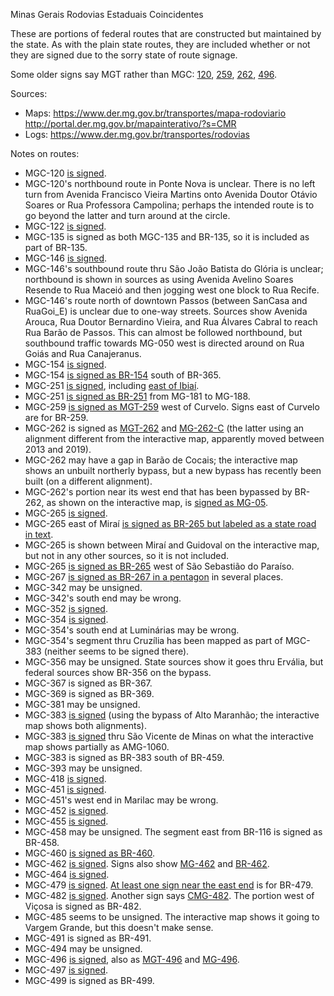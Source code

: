 Minas Gerais Rodovias Estaduais Coincidentes

These are portions of federal routes that are constructed but maintained by the state. As with the plain state routes, they are included whether or not they are signed due to the sorry state of route signage.

Some older signs say MGT rather than MGC: [120](https://www.google.com/maps/@-18.3475405,-42.6135232,3a,15y,183.36h,84.49t/data=!3m6!1e1!3m4!1sror-hQAvp_Q9WcFoYXTGZw!2e0!7i16384!8i8192?entry=ttu), [259](https://www.google.com/maps/@-18.7463714,-44.4512689,3a,40.4y,119.62h,81.49t/data=!3m6!1e1!3m4!1s_SNTwG9WdDxIM-Z6TOhoCw!2e0!7i16384!8i8192?entry=ttu), [262](https://www.google.com/maps/@-19.9773508,-43.420552,3a,15y,289.63h,86.53t/data=!3m6!1e1!3m4!1sY2cjU_PPwQJ4LmJySDffvA!2e0!7i16384!8i8192?entry=ttu), [496](https://www.google.com/maps/@-18.4012338,-44.4617075,3a,41.5y,321.93h,105.46t/data=!3m7!1e1!3m5!1skwUHa206Vxb5bb3yPjqSGg!2e0!5s20111001T000000!7i13312!8i6656?entry=ttu).

Sources:
* Maps: https://www.der.mg.gov.br/transportes/mapa-rodoviario http://portal.der.mg.gov.br/mapainterativo/?s=CMR
* Logs: https://www.der.mg.gov.br/transportes/rodovias

Notes on routes:
* MGC-120 [is signed](https://www.google.com/maps/@-19.7517973,-43.0260273,3a,15.3y,260.6h,90.15t/data=!3m6!1e1!3m4!1s8Q1CLaNq6wU2lTEuYlsQHA!2e0!7i16384!8i8192?entry=ttu).
* MGC-120's northbound route in Ponte Nova is unclear. There is no left turn from Avenida Francisco Vieira Martins onto Avenida Doutor Otávio Soares or Rua Professora Campolina; perhaps the intended route is to go beyond the latter and turn around at the circle.
* MGC-122 [is signed](https://www.google.com/maps/@-16.2069575,-43.5924275,3a,40.9y,256.08h,83.44t/data=!3m6!1e1!3m4!1sez0kojZyWRul_i7N3euLsQ!2e0!7i16384!8i8192?entry=ttu).
* MGC-135 is signed as both MGC-135 and BR-135, so it is included as part of BR-135.
* MGC-146 [is signed](https://www.google.com/maps/@-19.7010606,-46.934189,3a,17.2y,169.86h,85.46t/data=!3m6!1e1!3m4!1sr-Oc7adDoGP0RS82rmJAtA!2e0!7i16384!8i8192?entry=ttu).
* MGC-146's southbound route thru São João Batista do Glória is unclear; northbound is shown in sources as using Avenida Avelino Soares Resende to Rua Maceió and then jogging west one block to Rua Recife.
* MGC-146's route north of downtown Passos (between SanCasa and RuaGoi_E) is unclear due to one-way streets. Sources show Avenida Arouca, Rua Doutor Bernardino Vieira, and Rua Álvares Cabral to reach Rua Barão de Passos. This can almost be followed northbound, but southbound traffic towards MG-050 west is directed around on Rua Goiás and Rua Canajeranus.
* MGC-154 [is signed](https://www.google.com/maps/@-18.9392163,-49.4464443,3a,31.4y,34.56h,84.22t/data=!3m6!1e1!3m4!1s-MglDmc9dLOqZwdwwr1R0g!2e0!7i16384!8i8192?entry=ttu).
* MGC-154 [is signed as BR-154](https://www.google.com/maps/@-18.9690135,-49.5060787,3a,18y,194.06h,83.69t/data=!3m6!1e1!3m4!1s22Tnyft2ZWQADQrw24HslA!2e0!7i16384!8i8192?entry=ttu) south of BR-365.
* MGC-251 [is signed](https://www.google.com/maps/@-15.9877501,-41.4054286,3a,15.4y,144.98h,81.82t/data=!3m6!1e1!3m4!1sCSM1BHwiDXdQ-qG6zkakqA!2e0!7i16384!8i8192?entry=ttu), including [east of Ibiaí](https://www.google.com/maps/@-16.7860393,-44.7520098,3a,15y,289.69h,81.54t/data=!3m6!1e1!3m4!1sD7bnYc8c1SXoCmBf9Drhyg!2e0!7i16384!8i8192?entry=ttu).
* MGC-251 [is signed as BR-251](https://www.google.com/maps/@-16.7666578,-46.1329342,3a,30.9y,288.42h,81.39t/data=!3m6!1e1!3m4!1sAAiBd8ymWsFeYkQbRjjQ_g!2e0!7i16384!8i8192?entry=ttu) from MG-181 to MG-188.
* MGC-259 [is signed as MGT-259](https://www.google.com/maps/@-18.7463714,-44.4512689,3a,40.4y,119.62h,81.49t/data=!3m6!1e1!3m4!1s_SNTwG9WdDxIM-Z6TOhoCw!2e0!7i16384!8i8192?entry=ttu) west of Curvelo. Signs east of Curvelo are for BR-259.
* MGC-262 is signed as [MGT-262](https://www.google.com/maps/@-19.9773508,-43.420552,3a,15y,289.63h,86.53t/data=!3m6!1e1!3m4!1sY2cjU_PPwQJ4LmJySDffvA!2e0!7i16384!8i8192?entry=ttu) and [MG-262-C](https://www.google.com/maps/@-19.903711,-43.6669826,3a,15.3y,226.29h,92.03t/data=!3m6!1e1!3m4!1sWFKv3zeQv_VEMm6rKqm3fQ!2e0!7i16384!8i8192?entry=ttu) (the latter using an alignment different from the interactive map, apparently moved between 2013 and 2019).
* MGC-262 may have a gap in Barão de Cocais; the interactive map shows an unbuilt northerly bypass, but a new bypass has recently been built (on a different alignment).
* MGC-262's portion near its west end that has been bypassed by BR-262, as shown on the interactive map, is [signed as MG-05](https://www.google.com/maps/@-19.8583698,-43.9107046,3a,15y,118.73h,86.77t/data=!3m6!1e1!3m4!1ssDpNc_6hJlXmCEIe1QjgCw!2e0!7i16384!8i8192?entry=ttu).
* MGC-265 [is signed](https://www.google.com/maps/@-20.8767066,-46.3592884,3a,15.8y,147.21h,87.29t/data=!3m6!1e1!3m4!1sCxsjoQH4DnRemJwn0qu9Sw!2e0!7i16384!8i8192?entry=ttu).
* MGC-265 east of Miraí [is signed as BR-265 but labeled as a state road in text](https://www.google.com/maps/@-21.2010622,-42.6046577,3a,24.8y,132.34h,79.66t/data=!3m6!1e1!3m4!1s-ZtQXMVef-Jsq8msul9dXA!2e0!7i16384!8i8192?entry=ttu).
* MGC-265 is shown between Miraí and Guidoval on the interactive map, but not in any other sources, so it is not included.
* MGC-265 [is signed as BR-265](https://www.google.com/maps/@-20.9275845,-46.9808292,3a,41.5y,206.16h,107.09t/data=!3m6!1e1!3m4!1saWrpGIVcFPZR64B2P9k7Cg!2e0!7i16384!8i8192?entry=ttu) west of São Sebastião do Paraíso.
* MGC-267 [is signed as BR-267 in a pentagon](https://www.google.com/maps/@-21.7921244,-45.4319002,3a,37.6y,161.38h,86.94t/data=!3m6!1e1!3m4!1sqPjqpWsxScGWakrsNy4cRw!2e0!7i16384!8i8192?entry=ttu) in several places.
* MGC-342 may be unsigned.
* MGC-342's south end may be wrong.
* MGC-352 [is signed](https://www.google.com/maps/@-19.0848984,-46.1319219,3a,31.1y,198.59h,78.93t/data=!3m6!1e1!3m4!1sNSOBm00xQKbKH1YZhztZuA!2e0!7i16384!8i8192?entry=ttu).
* MGC-354 [is signed](https://www.google.com/maps/@-17.9978432,-46.8878074,3a,25.6y,231.28h,81.21t/data=!3m6!1e1!3m4!1svvCqKrWiJzmp6sZujLjxKg!2e0!7i16384!8i8192?entry=ttu).
* MGC-354's south end at Luminárias may be wrong.
* MGC-354's segment thru Cruzília has been mapped as part of MGC-383 (neither seems to be signed there).
* MGC-356 may be unsigned. State sources show it goes thru Ervália, but federal sources show BR-356 on the bypass.
* MGC-367 is signed as BR-367.
* MGC-369 is signed as BR-369.
* MGC-381 may be unsigned.
* MGC-383 [is signed](https://www.google.com/maps/@-20.5682173,-43.8157779,3a,15y,305.54h,101.77t/data=!3m6!1e1!3m4!1srRdU7zfngM5gH2NAahVWKw!2e0!7i16384!8i8192?entry=ttu) (using the bypass of Alto Maranhão; the interactive map shows both alignments).
* MGC-383 [is signed](https://www.google.com/maps/@-21.6858341,-44.4674361,3a,31.9y,141.87h,80.67t/data=!3m6!1e1!3m4!1sUTR12hg7M4zMgTEbNJt6tg!2e0!7i16384!8i8192?entry=ttu) thru São Vicente de Minas on what the interactive map shows partially as AMG-1060.
* MGC-383 is signed as BR-383 south of BR-459.
* MGC-393 may be unsigned.
* MGC-418 [is signed](https://www.google.com/maps/@-17.7215567,-40.762662,3a,39.7y,297.75h,76.3t/data=!3m6!1e1!3m4!1sSmzyAQC9p9hQE66HD_fwOg!2e0!7i16384!8i8192?entry=ttu).
* MGC-451 [is signed](https://www.google.com/maps/@-17.1364446,-43.8193778,3a,31.2y,96.63h,88.55t/data=!3m6!1e1!3m4!1sgs4k4oC9XjHlOLX8AO84gw!2e0!7i16384!8i8192?entry=ttu).
* MGC-451's west end in Marilac may be wrong.
* MGC-452 [is signed](https://www.google.com/maps/@-18.9324395,-48.1859941,3a,41.5y,161.13h,81.73t/data=!3m6!1e1!3m4!1sgrwZ4VZiWgZXRtFrNp-XmQ!2e0!7i16384!8i8192?entry=ttu).
* MGC-455 [is signed](https://www.google.com/maps/@-18.9727249,-48.3078353,3a,17.8y,58.08h,82.41t/data=!3m6!1e1!3m4!1sGeykxFmVeaXoCvRaFhuuUg!2e0!7i16384!8i8192?entry=ttu).
* MGC-458 may be unsigned. The segment east from BR-116 is signed as BR-458.
* MGC-460 [is signed as BR-460](https://www.google.com/maps/@-21.9355102,-45.2948217,3a,15.2y,269.94h,84.39t/data=!3m6!1e1!3m4!1sM4yUtFsgzwcNQ1AP1E6VPQ!2e0!7i16384!8i8192?entry=ttu).
* MGC-462 [is signed](https://www.google.com/maps/@-18.9224437,-47.0275679,3a,15.7y,193.94h,82.9t/data=!3m6!1e1!3m4!1s5PkfqFv4C90nA4EOyXeTRQ!2e0!7i16384!8i8192?entry=ttu). Signs also show [MG-462](https://www.google.com/maps/@-18.9197126,-47.0298002,3a,27.4y,139.02h,85.04t/data=!3m6!1e1!3m4!1sT5WLlHgt0RHKGiu9H8qsRg!2e0!7i16384!8i8192?entry=ttu) and [BR-462](https://www.google.com/maps/@-19.418229,-47.2892555,3a,15y,119.84h,88.35t/data=!3m6!1e1!3m4!1syDdFPDP5MNE9T31O0YYUqg!2e0!7i16384!8i8192?entry=ttu).
* MGC-464 [is signed](https://www.google.com/maps/@-19.8992058,-47.3767082,3a,20.1y,344.81h,80.31t/data=!3m6!1e1!3m4!1s208wMy6cpyWaLaTYWLcD7A!2e0!7i16384!8i8192?entry=ttu).
* MGC-479 [is signed](https://www.google.com/maps/@-15.3009599,-45.6426286,3a,15.6y,250.34h,87.07t/data=!3m6!1e1!3m4!1s3AFZ3BwkFiqehs1Tf-txPA!2e0!7i16384!8i8192?entry=ttu). [At least one sign near the east end](https://www.google.com/maps/@-15.4832068,-44.3966976,3a,17.1y,16.47h,88.01t/data=!3m6!1e1!3m4!1sZdZc33cuzz6Rne9otSnt2w!2e0!7i16384!8i8192?entry=ttu) is for BR-479.
* MGC-482 [is signed](https://www.google.com/maps/@-20.6811456,-42.6290807,3a,15y,324.41h,83.46t/data=!3m6!1e1!3m4!1s26nJssNfJ-MQgQxNaNIz9A!2e0!7i16384!8i8192?entry=ttu). Another sign says [CMG-482](https://www.google.com/maps/@-20.7120318,-42.0346016,3a,42y,51.31h,78.96t/data=!3m6!1e1!3m4!1subQ4lYUQoX-WK8ujsNOmxQ!2e0!7i16384!8i8192?entry=ttu). The portion west of Viçosa is signed as BR-482.
* MGC-485 seems to be unsigned. The interactive map shows it going to Vargem Grande, but this doesn't make sense.
* MGC-491 is signed as BR-491.
* MGC-494 may be unsigned.
* MGC-496 [is signed](https://www.google.com/maps/@-18.2064232,-44.5180964,3a,15.1y,214.42h,87.16t/data=!3m6!1e1!3m4!1s4aNM5AdHjPotAYMsdlKePg!2e0!7i16384!8i8192?entry=ttu), also as [MGT-496](https://www.google.com/maps/@-17.3487516,-44.9042984,3a,34.6y,111.57h,102.39t/data=!3m6!1e1!3m4!1svoDIBBFms8yHY1oMi0xTUw!2e0!7i16384!8i8192?entry=ttu) and [MG-496](https://www.google.com/maps/@-17.6825048,-44.6969176,3a,15y,124.15h,85.38t/data=!3m6!1e1!3m4!1sZ0-mgBbhYiEcXcgorv-K1Q!2e0!7i16384!8i8192?entry=ttu).
* MGC-497 [is signed](https://www.google.com/maps/@-18.9088242,-48.333216,3a,15y,307.64h,82.07t/data=!3m6!1e1!3m4!1s4JCQUAGHFd9gvGi8nI2ONg!2e0!7i16384!8i8192?entry=ttu).
* MGC-499 is signed as BR-499.

